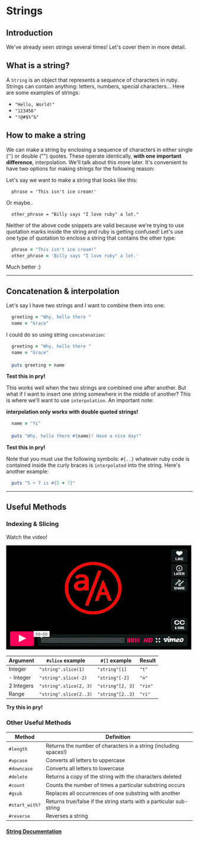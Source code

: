 # Strings

## Introduction

We've already seen strings several times! Let's cover them in more detail.

## What is a string?

A `String` is an object that represents a sequence of characters in ruby. Strings can contain anything: letters, numbers, special characters... Here are some examples of strings:
  * `"Hello, World!"`
  * `"123456"`
  * `"!@#$%^&"`

## How to make a string

We can make a string by enclosing a sequence of characters in either single ('') or double ("") quotes. These operate identically, **with one important difference**, interpolation. We'll talk about this more later. It's convenient to have two options for making strings for the following reason:

Let's say we want to make a string that looks like this:

  ```
    phrase = 'This isn't ice cream!'
  ```

Or maybe..

  ```
    other_phrase = "Billy says "I love ruby" a lot."
  ```

Neither of the above code snippets are valid because we're trying to use quotation marks inside the string and ruby is getting confused! Let's use one type of quotation to enclose a string that contains the other type:

```ruby
  phrase = "This isn't ice cream!"
  other_phrase = 'Billy says "I love ruby" a lot.'
```

Much better :)

---

## Concatenation & interpolation

Let's say I have two strings and I want to combine them into one:

  ```ruby
    greeting = "Why, hello there "
    name = "Grace"
  ```

I could do so using string `concatenation`:

  ```ruby
    greeting = "Why, hello there "
    name = "Grace"

    puts greeting + name
  ```

**Test this in pry!**

This works well when the two strings are combined one after another. But what if I want to insert one string somewhere in the middle of another? This is where we'll want to use `interpolation`. An important note:

**interpolation only works with double quoted strings!**

  ```ruby
    name = "Yi"

    puts "Why, hello there #{name}! Have a nice day!"
  ```

**Test this in pry!**

Note that you must use the following symbols: `#{..}` whatever ruby code is contained inside the curly braces is `interpolated` into the string. Here's another example:

```ruby
  puts "5 + 7 is #{5 + 7}"
```

---

## Useful Methods

### Indexing & Slicing

Watch the video!

[![Slice](../video_link.png)](https://vimeo.com/181974255)

Argument   | `#slice` example       | `#[]` example    | Result
-----------|------------------------|------------------|---------
Integer    | `"string".slice(1)`    | `"string"[1]`    | `"t"`
\- Integer | `"string".slice(-2)`   | `"string"[-2]`   | `"n"`
2 Integers | `"string".slice(2, 3)` | `"string"[2, 3]` | `"rin"`
Range      | `"string".slice(2..3)` | `"string"[2..3]` | `"ri"`

**Try this in pry!**

### Other Useful Methods

 Method        | Definition
---------------|-----------
 `#length`     | Returns the number of characters in a string (including spaces!)
 `#upcase`     | Converts all letters to uppercase
 `#downcase`   | Converts all letters to lowercase
 `#delete`     | Returns a copy of the string with the characters deleted
 `#count`      | Counts the number of times a particular substring occurs
 `#gsub`       | Replaces all occurrences of one substring with another
 `#start_with?`| Returns true/false if the string starts with a particular sub-string
 `#reverse`    | Reverses a string

#### [String Documentation](http://ruby-doc.org/core-2.2.0/String.html)
